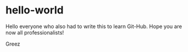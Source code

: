 # hello-world
Hello everyone who also had to write this to learn Git-Hub.
Hope you are now all professionalists!

Greez
